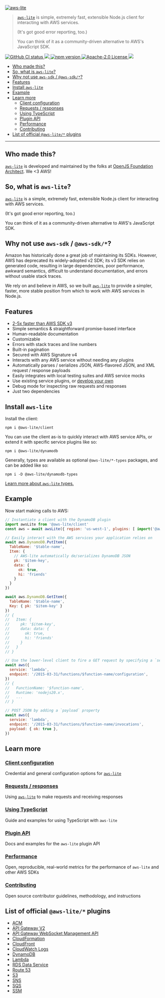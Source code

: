 <a href="https://aws-lite.org">
  <img src=https://aws-lite.org/_public/img/aws-lite-7af26ade9a.svg alt="aws-lite">
</a>

> [`aws-lite`][1] is simple, extremely fast, extensible Node.js client for interacting with AWS services.
>
> (It's got good error reporting, too.)
>
> You can think of it as a community-driven alternative to AWS's JavaScript SDK.

<p>
  <a href="https://github.com/architect/aws-lite/actions/workflows/build.yml?query=workflow:%22Node+CI%22">
    <img src=https://github.com/architect/aws-lite/workflows/Node%20CI/badge.svg alt="GitHub CI status">
  </a>
  <a href="https://github.com/architect/aws-lite/actions/workflows/build.yml?query=workflow:%22Node+CI%22">
    <img src="https://img.shields.io/badge/Code_coverage-100%25-green">
  </a>
  <a href="https://badge.fury.io/js/%40aws-lite%2Fclient">
    <img alt="npm version" src="https://badge.fury.io/js/%40aws-lite%2Fclient.svg">
  </a>
  <a href="https://opensource.org/licenses/Apache-2.0">
    <img src="https://img.shields.io/badge/License-Apache%202.0-blue.svg" alt="Apache-2.0 License">
  </a>
  <a href="https://discord.com/invite/y5A2eTsCRX">
    <img src="https://img.shields.io/discord/880272256100601927.svg?label=Join%20our%20Discord&logo=discord&logoColor=ffffff&color=5865F2&labelColor=grey">
  </a>
</p>

- [Who made this?](#who-made-this)
- [So, what is `aws-lite`?](#so-what-is-aws-lite)
- [Why not use `aws-sdk` / `@aws-sdk/*`?](#why-not-use-aws-sdk--aws-sdk)
- [Features](#features)
- [Install `aws-lite`](#install-aws-lite)
- [Example](#example)
- [Learn more](#learn-more)
  - [Client configuration](#client-configuration)
  - [Requests / responses](#requests--responses)
  - [Using TypeScript](#using-typescript)
  - [Plugin API](#plugin-api)
  - [Performance](#performance)
  - [Contributing](#contributing)
- [List of official `@aws-lite/*` plugins](#list-of-official-aws-lite-plugins)

---

## Who made this?

[`aws-lite`][1] is developed and maintained by the folks at [OpenJS Foundation Architect](https://arc.codes). We <3 AWS!


## So, what is `aws-lite`?

[`aws-lite`][1] is a simple, extremely fast, extensible Node.js client for interacting with AWS services.

(It's got good error reporting, too.)

You can think of it as a community-driven alternative to AWS's JavaScript SDK.


## Why not use `aws-sdk` / `@aws-sdk/*`?

Amazon has historically done a great job of maintaining its SDKs. However, AWS has deprecated its widely-adopted v2 SDK; its v3 SDK relies on generated code, resulting in large dependencies, poor performance, awkward semantics, difficult to understand documentation, and errors without usable stack traces.

We rely on and believe in AWS, so we built [`aws-lite`][1] to provide a simpler, faster, more stable position from which to work with AWS services in Node.js.


## Features

- [2-5x faster than AWS SDK v3](https://aws-lite.org/performance)
- Simple semantics & straightforward promise-based interface
- Human-readable documentation
- Customizable
- Errors with stack traces and line numbers
- Built-in pagination
- Secured with AWS Signature v4
- Interacts with any AWS service without needing any plugins
- Automatically parses / serializes JSON, AWS-flavored JSON, and XML request / response payloads
- Easily integrates with local testing suites and AWS service mocks
- Use existing service plugins, or [develop your own](https://aws-lite.org/api)
- Debug mode for inspecting raw requests and responses
- Just two dependencies



## Install `aws-lite`

Install the client:

```shell
npm i @aws-lite/client
```

You can use the client as-is to quickly interact with AWS service APIs, or extend it with specific service plugins like so:

```shell
npm i @aws-lite/dynamodb
```

Generally, types are available as optional `@aws-lite/*-types` packages, and can be added like so:

```shell
npm i -D @aws-lite/dynamodb-types
```

[Learn more about `aws-lite` types.](https://aws-lite.org/configuration#types)


## Example

Now start making calls to AWS:

```javascript
// Instantiate a client with the DynamoDB plugin
import awsLite from '@aws-lite/client'
const aws = await awsLite({ region: 'us-west-1', plugins: [ import('@aws-lite/dynamodb') ] })

// Easily interact with the AWS services your application relies on
await aws.DynamoDB.PutItem({
  TableName: '$table-name',
  Item: {
    // AWS-lite automatically de/serializes DynamoDB JSON
    pk: '$item-key',
    data: {
      ok: true,
      hi: 'friends'
    }
  }
})

await aws.DynamoDB.GetItem({
  TableName: '$table-name',
  Key: { pk: '$item-key' }
})
// {
//   Item: {
//     pk: '$item-key',
//     data: data: {
//       ok: true,
//       hi: 'friends'
//     }
//   }
// }

// Use the lower-level client to fire a GET request by specifying a `service` and `endpoint`
await aws({
  service: 'lambda',
  endpoint: '/2015-03-31/functions/$function-name/configuration',
})
// {
//   FunctionName: '$function-name',
//   Runtime: 'nodejs20.x',
//   ...
// }

// POST JSON by adding a `payload` property
await aws({
  service: 'lambda',
  endpoint: '/2015-03-31/functions/$function-name/invocations',
  payload: { ok: true },
})
```


## Learn more

### [Client configuration](https://aws-lite.org/configuration)

Credential and general configuration options for [`aws-lite`](https://aws-lite.org/configuration)


### [Requests / responses](https://aws-lite.org/request-response)

Using [`aws-lite`](https://aws-lite.org/request-response) to make requests and receiving responses


### [Using TypeScript](https://aws-lite.org/using-typeScript)

Guide and examples for using TypeScript with `aws-lite`


### [Plugin API](https://aws-lite.org/plugin-api)

Docs and examples for the `aws-lite` plugin API


### [Performance](https://aws-lite.org/performance)

Open, reproducible, real-world metrics for the performance of `aws-lite` and other AWS SDKs


### [Contributing](https://aws-lite.org/contributing)

Open source contributor guidelines, methodology, and instructions


## List of official `@aws-lite/*` plugins

<!-- ! Do not remove plugins_start / plugins_end ! -->
<!-- plugins_start -->
- [ACM](https://www.npmjs.com/package/@aws-lite/acm)
- [API Gateway V2](https://www.npmjs.com/package/@aws-lite/apigatewayv2)
- [API Gateway WebSocket Management API](https://www.npmjs.com/package/@aws-lite/apigatewaymanagementapi)
- [CloudFormation](https://www.npmjs.com/package/@aws-lite/cloudformation)
- [CloudFront](https://www.npmjs.com/package/@aws-lite/cloudfront)
- [CloudWatch Logs](https://www.npmjs.com/package/@aws-lite/cloudwatch-logs)
- [DynamoDB](https://www.npmjs.com/package/@aws-lite/dynamodb)
- [Lambda](https://www.npmjs.com/package/@aws-lite/lambda)
- [RDS Data Service](https://www.npmjs.com/package/@aws-lite/rds-data)
- [Route 53](https://www.npmjs.com/package/@aws-lite/route53)
- [S3](https://www.npmjs.com/package/@aws-lite/s3)
- [SNS](https://www.npmjs.com/package/@aws-lite/sns)
- [SQS](https://www.npmjs.com/package/@aws-lite/sqs)
- [SSM](https://www.npmjs.com/package/@aws-lite/ssm)
<!-- plugins_end -->

[1]: https://aws-lite.org

